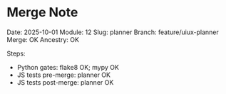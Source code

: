 # Merge Note
Date: 2025-10-01
Module: 12
Slug: planner
Branch: feature/uiux-planner
Merge: OK
Ancestry: OK

Steps:
- Python gates: flake8 OK; mypy OK
- JS tests pre-merge: planner OK
- JS tests post-merge: planner OK

